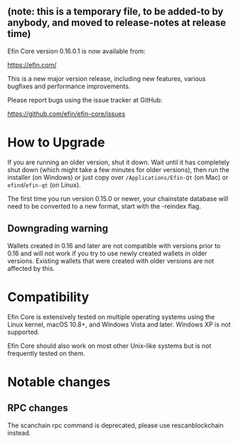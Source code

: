 ## (note: this is a temporary file, to be added-to by anybody, and moved to release-notes at release time)

Efin Core version 0.16.0.1 is now available from:

  <https://efin.com/>

This is a new major version release, including new features, various bugfixes
and performance improvements.

Please report bugs using the issue tracker at GitHub:

  <https://github.com/efin/efin-core/issues>


How to Upgrade
==============

If you are running an older version, shut it down. Wait until it has completely
shut down (which might take a few minutes for older versions), then run the
installer (on Windows) or just copy over `/Applications/Efin-Qt` (on Mac)
or `efind`/`efin-qt` (on Linux).

The first time you run version 0.15.0 or newer, your chainstate database will need to be converted to a
new format, start with the -reindex flag.


Downgrading warning
-------------------

Wallets created in 0.16 and later are not compatible with versions prior to 0.16
and will not work if you try to use newly created wallets in older versions. Existing
wallets that were created with older versions are not affected by this.

Compatibility
==============

Efin Core is extensively tested on multiple operating systems using
the Linux kernel, macOS 10.8+, and Windows Vista and later. Windows XP is not supported.

Efin Core should also work on most other Unix-like systems but is not
frequently tested on them.

Notable changes
===============


RPC changes
------------

The scanchain rpc command is deprecated, please use rescanblockchain instead.








